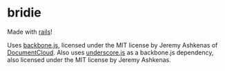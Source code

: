 bridie
======

Made with [rails](http://rubyonrails.org/)!

Uses [backbone.js](http://backbonejs.org/), licensed under the MIT license by Jeremy Ashkenas of [DocumentCloud](http://documentcloud.org/).
Also uses [underscore.js](http://underscorejs.org/) as a backbone.js dependency, also licensed under the MIT license by Jeremy Ashkenas.
